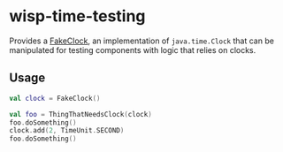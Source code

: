 # wisp-time-testing

Provides
a [FakeClock](https://github.com/cashapp/wisp/blob/main/wisp-time-testing/src/main/kotlin/wisp/time/FakeClock.kt), an
implementation of `java.time.Clock` that can be manipulated for testing components with logic that relies on clocks.

## Usage

```kotlin
val clock = FakeClock()

val foo = ThingThatNeedsClock(clock)
foo.doSomething()
clock.add(2, TimeUnit.SECOND)
foo.doSomething()
```
